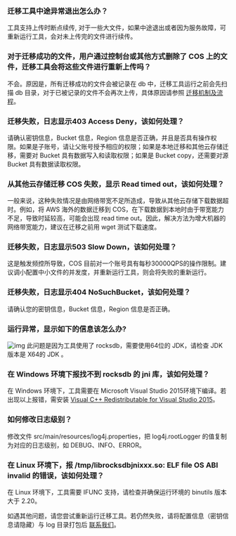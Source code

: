 ### 迁移工具中途异常退出怎么办？

工具支持上传时断点续传, 对于一些大文件，如果中途退出或者因为服务故障，可重新运行工具，会对未上传完的文件进行续传。

### 对于迁移成功的文件，用户通过控制台或其他方式删除了 COS 上的文件，迁移工具会将这些文件进行重新上传吗？

不会。原因是，所有迁移成功的文件会被记录在 db 中，迁移工具运行之前会先扫描 db 目录，对于已被记录的文件不会再次上传，具体原因请参照 [迁移机制及流程](https://cloud.tencent.com/document/product/436/15392#.E8.BF.81.E7.A7.BB.E6.9C.BA.E5.88.B6.E5.8F.8A.E6.B5.81.E7.A8.8B)。

### 迁移失败，日志显示403 Access Deny，该如何处理？

请确认密钥信息，Bucket 信息，Region 信息是否正确，并且是否具有操作权限。如果是子账号，请让父账号授予相应的权限；如果是本地迁移和其他云存储迁移，需要对 Bucket 具有数据写入和读取权限；如果是 Bucket copy，还需要对源 Bucket 具有数据读取权限。

### 从其他云存储迁移 COS 失败，显示 Read timed out，该如何处理？

一般来说，这种失败情况是由网络带宽不足所造成，导致从其他云存储下载数据超时。例如，将 AWS 海外的数据迁移到 COS，在下载数据到本地时由于带宽能力不足，导致时延较高，可能会出现 read time out。因此，解决方法为增大机器的网络带宽能力，建议在迁移之前用 wget 测试下载速度。

### 迁移失败，日志显示503 Slow Down，该如何处理？

这是触发频控所导致，COS 目前对一个账号具有每秒30000QPS的操作限制。建议调小配置中小文件的并发度，并重新运行工具，则会将失败的重新运行。

### 迁移失败，日志显示404 NoSuchBucket，该如何处理？

请确认您的密钥信息，Bucket 信息，Region 信息是否正确。

### 运行异常，显示如下的信息该怎么办?

![img](https://main.qcloudimg.com/raw/9fdac231af66c991c13fe0440e8d7366.png)
此问题是因为工具使用了 rocksdb，需要使用64位的 JDK，请检查 JDK 版本是 X64的 JDK 。

### 在 Windows 环境下报找不到 rocksdb 的 jni 库，该如何处理？
在 Windows 环境下，工具需要在 Microsoft Visual Studio 2015环境下编译。若出现以上报错，需安装 [Visual C++ Redistributable for Visual Studio 2015](https://www.microsoft.com/zh-CN/download/details.aspx?id=48145)。

### 如何修改日志级别？
修改文件 src/main/resources/log4j.properties，把 log4j.rootLogger 的值复制为对应的日志级别，如 DEBUG、INFO、ERROR。

### 在 Linux 环境下，报 /tmp/librocksdbjnixxx.so: ELF file OS ABI invalid 的错误，该如何处理？
在 Linux 环境下，工具需要 IFUNC 支持，请检查并确保运行环境的 binutils 版本大于 2.20。

如遇其他问题，请您尝试重新运行迁移工具。若仍然失败，请将配置信息（密钥信息请隐藏）与 log 目录打包后 [联系我们](https://cloud.tencent.com/document/product/436/37708)。

